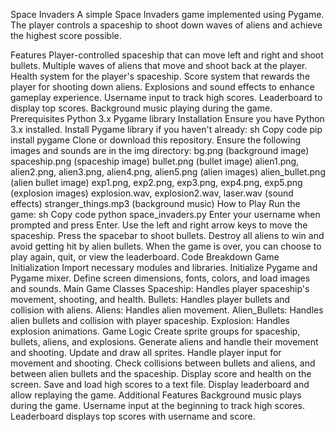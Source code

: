 Space Invaders
A simple Space Invaders game implemented using Pygame. The player controls a spaceship to shoot down waves of aliens and achieve the highest score possible.

Features
Player-controlled spaceship that can move left and right and shoot bullets.
Multiple waves of aliens that move and shoot back at the player.
Health system for the player's spaceship.
Score system that rewards the player for shooting down aliens.
Explosions and sound effects to enhance gameplay experience.
Username input to track high scores.
Leaderboard to display top scores.
Background music playing during the game.
Prerequisites
Python 3.x
Pygame library
Installation
Ensure you have Python 3.x installed.
Install Pygame library if you haven't already:
sh
Copy code
pip install pygame
Clone or download this repository.
Ensure the following images and sounds are in the img directory:
bg.png (background image)
spaceship.png (spaceship image)
bullet.png (bullet image)
alien1.png, alien2.png, alien3.png, alien4.png, alien5.png (alien images)
alien_bullet.png (alien bullet image)
exp1.png, exp2.png, exp3.png, exp4.png, exp5.png (explosion images)
explosion.wav, explosion2.wav, laser.wav (sound effects)
stranger_things.mp3 (background music)
How to Play
Run the game:
sh
Copy code
python space_invaders.py
Enter your username when prompted and press Enter.
Use the left and right arrow keys to move the spaceship.
Press the spacebar to shoot bullets.
Destroy all aliens to win and avoid getting hit by alien bullets.
When the game is over, you can choose to play again, quit, or view the leaderboard.
Code Breakdown
Game Initialization
Import necessary modules and libraries.
Initialize Pygame and Pygame mixer.
Define screen dimensions, fonts, colors, and load images and sounds.
Main Game Classes
Spaceship: Handles player spaceship's movement, shooting, and health.
Bullets: Handles player bullets and collision with aliens.
Aliens: Handles alien movement.
Alien_Bullets: Handles alien bullets and collision with player spaceship.
Explosion: Handles explosion animations.
Game Logic
Create sprite groups for spaceship, bullets, aliens, and explosions.
Generate aliens and handle their movement and shooting.
Update and draw all sprites.
Handle player input for movement and shooting.
Check collisions between bullets and aliens, and between alien bullets and the spaceship.
Display score and health on the screen.
Save and load high scores to a text file.
Display leaderboard and allow replaying the game.
Additional Features
Background music plays during the game.
Username input at the beginning to track high scores.
Leaderboard displays top scores with username and score.
